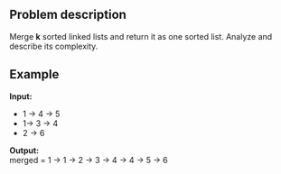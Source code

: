 ## Problem description

Merge **k** sorted linked lists and return it as one sorted list.
Analyze and describe its complexity.

## Example

**Input:**
* 1 -> 4 -> 5
* 1-> 3 -> 4
* 2 -> 6

**Output:**<br>
merged = 1 -> 1 -> 2 -> 3 -> 4 -> 4 -> 5 -> 6
